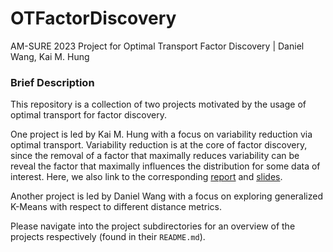 # OTFactorDiscovery
AM-SURE 2023 Project for Optimal Transport Factor Discovery | Daniel Wang, Kai M. Hung

### Brief Description 
This repository is a collection of two projects motivated by the usage of optimal transport for factor discovery. 

One project is led by Kai M. Hung with a focus on variability reduction via optimal transport. Variability reduction is at the core of factor discovery, since the removal of a factor that maximally reduces variability can be reveal the factor that maximally influences the distribution for some data of interest. Here, we also link to the corresponding [report](https://math.nyu.edu/media/math/filer_public/51/b1/51b198de-3072-4c10-b729-96111bbc661c/varreduceot.pdf) and [slides](https://math.nyu.edu/media/math/filer_public/07/0c/070c1104-9061-4b11-bd0a-ae7ebc50d48d/variability_reduction_with_optimal_transport.pdf).

Another project is led by Daniel Wang with a focus on exploring generalized K-Means with respect to different distance metrics.

Please navigate into the project subdirectories for an overview of the projects respectively (found in their `README.md`). 